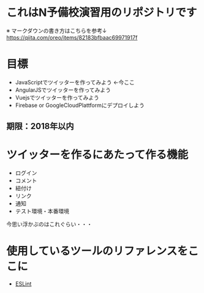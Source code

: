# これはN予備校演習用のリポジトリです

※ マークダウンの書き方はこちらを参考↓
https://qiita.com/oreo/items/82183bfbaac69971917f

# 目標

* JavaScriptでツイッターを作ってみよう ←今ここ
* AngularJSでツイッターを作ってみよう
* Vuejsでツイッターを作ってみよう
* Firebase or GoogleCloudPlattformにデプロイしよう

## 期限：2018年以内

# ツイッターを作るにあたって作る機能


* ログイン
* コメント
* 紐付け
* リンク
* 通知
* テスト環境・本番環境

今思い浮かぶのはこれぐらい・・・

# 使用しているツールのリファレンスをここに
 * [ESLint](https://eslint.org/docs/rules/)